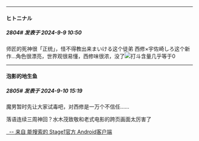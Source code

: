 ﻿
*****

####  ヒトニナル  
##### 2804#       发表于 2024-9-9 10:50

师匠的死神很「正统」，怪不得教出来まいける这个徒弟
西修×宇佐崎しろ这个新作…角色很漂亮，世界观很易懂，西修味很浓，没了<img src="https://static.saraba1st.com/image/smiley/face2017/068.png" referrerpolicy="no-referrer">打斗含量几乎等于0


*****

####  泡影的地生鱼  
##### 2805#       发表于 2024-9-10 15:19

魔男暂时先让大家试毒吧，对西修是一万个不信任……

落语连续三周神回？水木茂致敬和老式电影的跨页画面太厉害了

[  -- 来自 能搜索的 Stage1官方 Android客户端](https://www.coolapk.com/apk/140634)

